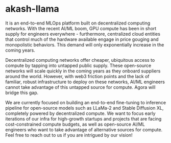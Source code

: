 # akash-llama

It is an end-to-end MLOps platform built on decentralized computing networks. With the recent AI/ML boom, GPU compute has been in short supply for engineers everywhere - furthermore, centralized cloud entities that control much of the hardware available engage in price gouging and monopolistic behaviors. This demand will only exponentially increase in the coming years.

Decentralized computing networks offer cheaper, ubiquitous access to compute by tapping into untapped public supply. These open-source networks will scale quickly in the coming years as they onboard suppliers around the world. However, with web3 friction points and the lack of familiar, robust infrastructure to deploy on these networks, AI/ML engineers cannot take advantage of this untapped source for compute. Agora will bridge this gap.

We are currently focused on building an end-to-end fine-tuning to inference pipeline for open-source models such as LLaMa-2 and Stable Diffusion XL, completely powered by decentralized compute. We want to focus early iterations of our infra for high-growth startups and projects that are facing cost-constrained compute budgets, as well as open-source AI/ML engineers who want to take advantage of alternative sources for compute. Feel free to reach out to us if you are intrigued by our vision!
